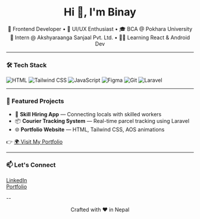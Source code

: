 <h1 align="center">Hi 👋, I'm Binay</h1>
<p align="center">
  🚀 Frontend Developer • 🎨 UI/UX Enthusiast • 🎓 BCA @ Pokhara University <br/>
  🌱 Intern @ Akshyaraanga Sanjaal Pvt. Ltd. • 👨‍💻 Learning React & Android Dev
</p>

---

### 🛠 Tech Stack
![HTML](https://img.shields.io/badge/-HTML5-E34F26?style=flat&logo=html5&logoColor=fff)
![Tailwind CSS](https://img.shields.io/badge/-TailwindCSS-38B2AC?style=flat&logo=tailwind-css&logoColor=white)
![JavaScript](https://img.shields.io/badge/-JavaScript-F7DF1E?style=flat&logo=javascript&logoColor=black)
![Figma](https://img.shields.io/badge/-Figma-333?style=flat&logo=figma)
![Git](https://img.shields.io/badge/-Git-F05032?style=flat&logo=git&logoColor=white)
![Laravel](https://img.shields.io/badge/-Laravel-FF2D20?style=flat&logo=laravel&logoColor=white)

---

### 📌 Featured Projects
- 🎯 **Skill Hiring App** — Connecting locals with skilled workers  
- 📦 **Courier Tracking System** — Real-time parcel tracking using Laravel  
- 🌐 **Portfolio Website** — HTML, Tailwind CSS, AOS animations  

👉 [🌍 Visit My Portfolio](https://binay-sharma.com.np/)

---


### 📫 Let's Connect
[LinkedIn](https://www.linkedin.com/in/binay-sharma-3507652a1/)  
[Portfolio](https://binay-sharma.com.np/)

--

<p align="center">
  Crafted with ❤️ in Nepal
</p>
